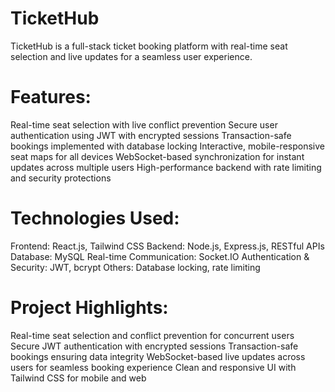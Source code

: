 # TicketHub

TicketHub is a full-stack ticket booking platform with real-time seat selection and live updates for a seamless user experience.

# Features:
Real-time seat selection with live conflict prevention
Secure user authentication using JWT with encrypted sessions
Transaction-safe bookings implemented with database locking
Interactive, mobile-responsive seat maps for all devices
WebSocket-based synchronization for instant updates across multiple users
High-performance backend with rate limiting and security protections

# Technologies Used:
Frontend: React.js, Tailwind CSS
Backend: Node.js, Express.js, RESTful APIs
Database: MySQL
Real-time Communication: Socket.IO
Authentication & Security: JWT, bcrypt
Others: Database locking, rate limiting

# Project Highlights:
Real-time seat selection and conflict prevention for concurrent users
Secure JWT authentication with encrypted sessions
Transaction-safe bookings ensuring data integrity
WebSocket-based live updates across users for seamless booking experience
Clean and responsive UI with Tailwind CSS for mobile and web

